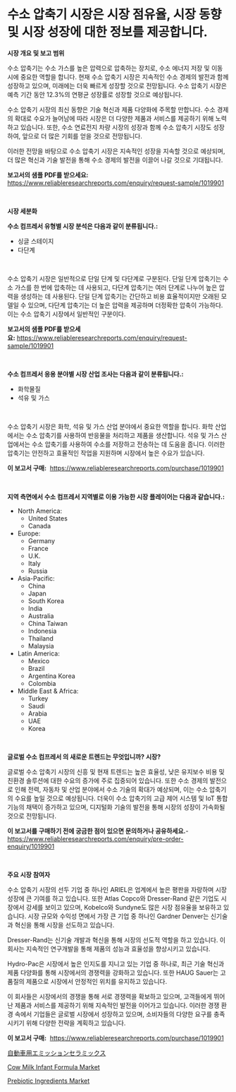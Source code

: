 <p><h1>수소 압축기 시장은 시장 점유율, 시장 동향 및 시장 성장에 대한 정보를 제공합니다.</h1></p><p><strong>시장 개요 및 보고 범위</strong></p>
<p><p>수소 압축기는 수소 가스를 높은 압력으로 압축하는 장치로, 수소 에너지 저장 및 이동 시에 중요한 역할을 합니다. 현재 수소 압축기 시장은 지속적인 수소 경제의 발전과 함께 성장하고 있으며, 미래에는 더욱 빠르게 성장할 것으로 전망됩니다. 수소 압축기 시장은 예측 기간 동안 12.3%의 연평균 성장률로 성장할 것으로 예상됩니다. </p><p>수소 압축기 시장의 최신 동향은 기술 혁신과 제품 다양화에 주목할 만합니다. 수소 경제의 확대로 수요가 늘어남에 따라 시장은 더 다양한 제품과 서비스를 제공하기 위해 노력하고 있습니다. 또한, 수소 연료전지 차량 시장의 성장과 함께 수소 압축기 시장도 성장하여, 앞으로 더 많은 기회를 얻을 것으로 전망됩니다. </p><p>이러한 전망을 바탕으로 수소 압축기 시장은 지속적인 성장을 지속할 것으로 예상되며, 더 많은 혁신과 기술 발전을 통해 수소 경제의 발전을 이끌어 나갈 것으로 기대됩니다.</p></p>
<p><strong>보고서의 샘플 PDF를 받으세요:</strong> <a href="https://www.reliableresearchreports.com/enquiry/request-sample/1019901">https://www.reliableresearchreports.com/enquiry/request-sample/1019901</a></p>
<p>&nbsp;</p>
<p><strong>시장 세분화</strong></p>
<p><strong>수소 컴프레서 유형별 시장 분석은 다음과 같이 분류됩니다.:</strong></p>
<p><ul><li>싱글 스테이지</li><li>다단계</li></ul></p>
<p>&nbsp;</p>
<p><p>수소 압축기 시장은 일반적으로 단일 단계 및 다단계로 구분된다. 단일 단계 압축기는 수소 가스를 한 번에 압축하는 데 사용되고, 다단계 압축기는 여러 단계로 나누어 높은 압력을 생성하는 데 사용된다. 단일 단계 압축기는 간단하고 비용 효율적이지만 오래된 모델일 수 있으며, 다단계 압축기는 더 높은 압력을 제공하며 더정확한 압축이 가능하다. 이는 수소 압축기 시장에서 일반적인 구분이다.</p></p>
<p><strong>보고서의 샘플 PDF를 받으세요:</strong>&nbsp;<a href="https://www.reliableresearchreports.com/enquiry/request-sample/1019901">https://www.reliableresearchreports.com/enquiry/request-sample/1019901</a></p>
<p>&nbsp;</p>
<p><strong> 수소 컴프레서 응용 분야별 시장 산업 조사는 다음과 같이 분류됩니다.:</strong></p>
<p><ul><li>화학물질</li><li>석유 및 가스</li></ul></p>
<p>&nbsp;</p>
<p><p>수소 압축기 시장은 화학, 석유 및 가스 산업 분야에서 중요한 역할을 합니다. 화학 산업에서는 수소 압축기를 사용하여 반응물을 처리하고 제품을 생산합니다. 석유 및 가스 산업에서는 수소 압축기를 사용하여 수소를 저장하고 전송하는 데 도움을 줍니다. 이러한 압축기는 안전하고 효율적인 작업을 지원하며 시장에서 높은 수요가 있습니다.</p></p>
<p><strong>이 보고서 구매:</strong>&nbsp; <a href="https://www.reliableresearchreports.com/purchase/1019901">https://www.reliableresearchreports.com/purchase/1019901</a></p>
<p>&nbsp;</p>
<p><strong>지역 측면에서 수소 컴프레서 지역별로 이용 가능한 시장 플레이어는 다음과 같습니다.:</strong></p>
<p><ul>
    <li>
        North America:
        <ul>
            <li>United States</li>
            <li>Canada</li>
        </ul>
    </li>
    <li>
        Europe:
        <ul>
            <li>Germany</li>
            <li>France</li>
            <li>U.K.</li>
            <li>Italy</li>
            <li>Russia</li>
        </ul>
    </li>
    <li>
        Asia-Pacific:
        <ul>
            <li>China</li>
            <li>Japan</li>
            <li>South Korea</li>
            <li>India</li>
            <li>Australia</li>
            <li>China Taiwan</li>
            <li>Indonesia</li>
            <li>Thailand</li>
            <li>Malaysia</li>
        </ul>
    </li>
    <li>
        Latin America:
        <ul>
            <li>Mexico</li>
            <li>Brazil</li>
            <li>Argentina Korea</li>
            <li>Colombia</li>
        </ul>
    </li>
    <li>
        Middle East & Africa:
        <ul>
            <li>Turkey</li>
            <li>Saudi</li>
            <li>Arabia</li>
            <li>UAE</li>
            <li>Korea</li>
        </ul>
    </li>
    </ul></p>
<p>&nbsp;</p>
<p><strong>글로벌 수소 컴프레서 의 새로운 트렌드는 무엇입니까? 시장?</strong></p>
<p><p>글로벌 수소 압축기 시장의 신흥 및 현재 트렌드는 높은 효율성, 낮은 유지보수 비용 및 친환경 솔루션에 대한 수요의 증가에 주로 집중되어 있습니다. 또한 수소 경제의 발전으로 인해 전력, 자동차 및 산업 분야에서 수소 기술의 확대가 예상되며, 이는 수소 압축기의 수요를 높일 것으로 예상됩니다. 더욱이 수소 압축기의 고급 제어 시스템 및 IoT 통합 기능의 채택이 증가하고 있으며, 디지털화 기술의 발전을 통해 시장의 성장이 가속화될 것으로 전망됩니다.</p></p>
<p><strong>이 보고서를 구매하기 전에 궁금한 점이 있으면 문의하거나 공유하세요.</strong>- <a href="https://www.reliableresearchreports.com/enquiry/pre-order-enquiry/1019901">https://www.reliableresearchreports.com/enquiry/pre-order-enquiry/1019901</a></p>
<p>&nbsp;</p>
<p><strong>주요 시장 참여자</strong></p>
<p><p>수소 압축기 시장의 선두 기업 중 하나인 ARIEL은 업계에서 높은 평판을 자랑하며 시장 성장에 큰 기여를 하고 있습니다. 또한 Atlas Copco와 Dresser-Rand 같은 기업도 시장에서 강세를 보이고 있으며, Kobelco와 Sundyne도 많은 시장 점유율을 보유하고 있습니다. 시장 규모와 수익성 면에서 가장 큰 기업 중 하나인 Gardner Denver는 신기술과 혁신을 통해 시장을 선도하고 있습니다.</p><p>Dresser-Rand는 신기술 개발과 혁신을 통해 시장의 선도적 역할을 하고 있습니다. 이 회사는 지속적인 연구개발을 통해 제품의 성능과 효율성을 향상시키고 있습니다.</p><p>Hydro-Pac은 시장에서 높은 인지도를 지니고 있는 기업 중 하나로, 최근 기술 혁신과 제품 다양화를 통해 시장에서의 경쟁력을 강화하고 있습니다. 또한 HAUG Sauer는 고품질의 제품으로 시장에서 안정적인 위치를 유지하고 있습니다.</p><p>이 회사들은 시장에서의 경쟁을 통해 서로 경쟁력을 확보하고 있으며, 고객들에게 뛰어난 제품과 서비스를 제공하기 위해 지속적인 발전을 이어가고 있습니다. 이러한 경쟁 환경 속에서 기업들은 글로벌 시장에서 성장하고 있으며, 소비자들의 다양한 요구를 충족시키기 위해 다양한 전략을 계획하고 있습니다.</p></p>
<p><strong>이 보고서 구매:</strong>&nbsp;&nbsp;<a href="https://www.reliableresearchreports.com/purchase/1019901">https://www.reliableresearchreports.com/purchase/1019901</a></p>
<p><p><a href="https://github.com/SarahFahey88/Market-Research-Report-List-1/blob/main/815025617296.md">自動車用エミッションセラミックス</a></p><p><a href="https://github.com/okotobwrhuteie/Market-Research-Report-List-1/blob/main/cow-milk-infant-formula-market.md">Cow Milk Infant Formula Market</a></p><p><a href="https://github.com/myacatherineblakecaczo9vcsw/Market-Research-Report-List-2/blob/main/prebiotic-ingredients-market.md">Prebiotic Ingredients Market</a></p></p>
